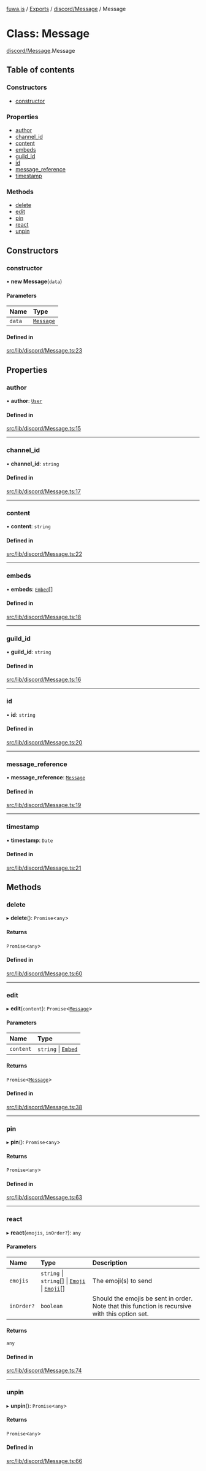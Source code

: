 [fuwa.js](../README.md) / [Exports](../modules.md) / [discord/Message](../modules/discord_Message.md) / Message

# Class: Message

[discord/Message](../modules/discord_Message.md).Message

## Table of contents

### Constructors

- [constructor](discord_Message.Message.md#constructor)

### Properties

- [author](discord_Message.Message.md#author)
- [channel\_id](discord_Message.Message.md#channel_id)
- [content](discord_Message.Message.md#content)
- [embeds](discord_Message.Message.md#embeds)
- [guild\_id](discord_Message.Message.md#guild_id)
- [id](discord_Message.Message.md#id)
- [message\_reference](discord_Message.Message.md#message_reference)
- [timestamp](discord_Message.Message.md#timestamp)

### Methods

- [delete](discord_Message.Message.md#delete)
- [edit](discord_Message.Message.md#edit)
- [pin](discord_Message.Message.md#pin)
- [react](discord_Message.Message.md#react)
- [unpin](discord_Message.Message.md#unpin)

## Constructors

### constructor

• **new Message**(`data`)

#### Parameters

| Name | Type |
| :------ | :------ |
| `data` | [`Message`](../interfaces/_DiscordAPI.Message.md) |

#### Defined in

[src/lib/discord/Message.ts:23](https://github.com/Fuwajs/Fuwa.js/blob/d4e1de5/src/lib/discord/Message.ts#L23)

## Properties

### author

• **author**: [`User`](discord_User.User.md)

#### Defined in

[src/lib/discord/Message.ts:15](https://github.com/Fuwajs/Fuwa.js/blob/d4e1de5/src/lib/discord/Message.ts#L15)

___

### channel\_id

• **channel\_id**: `string`

#### Defined in

[src/lib/discord/Message.ts:17](https://github.com/Fuwajs/Fuwa.js/blob/d4e1de5/src/lib/discord/Message.ts#L17)

___

### content

• **content**: `string`

#### Defined in

[src/lib/discord/Message.ts:22](https://github.com/Fuwajs/Fuwa.js/blob/d4e1de5/src/lib/discord/Message.ts#L22)

___

### embeds

• **embeds**: [`Embed`](discord_Embed.Embed.md)[]

#### Defined in

[src/lib/discord/Message.ts:18](https://github.com/Fuwajs/Fuwa.js/blob/d4e1de5/src/lib/discord/Message.ts#L18)

___

### guild\_id

• **guild\_id**: `string`

#### Defined in

[src/lib/discord/Message.ts:16](https://github.com/Fuwajs/Fuwa.js/blob/d4e1de5/src/lib/discord/Message.ts#L16)

___

### id

• **id**: `string`

#### Defined in

[src/lib/discord/Message.ts:20](https://github.com/Fuwajs/Fuwa.js/blob/d4e1de5/src/lib/discord/Message.ts#L20)

___

### message\_reference

• **message\_reference**: [`Message`](discord_Message.Message.md)

#### Defined in

[src/lib/discord/Message.ts:19](https://github.com/Fuwajs/Fuwa.js/blob/d4e1de5/src/lib/discord/Message.ts#L19)

___

### timestamp

• **timestamp**: `Date`

#### Defined in

[src/lib/discord/Message.ts:21](https://github.com/Fuwajs/Fuwa.js/blob/d4e1de5/src/lib/discord/Message.ts#L21)

## Methods

### delete

▸ **delete**(): `Promise`<`any`\>

#### Returns

`Promise`<`any`\>

#### Defined in

[src/lib/discord/Message.ts:60](https://github.com/Fuwajs/Fuwa.js/blob/d4e1de5/src/lib/discord/Message.ts#L60)

___

### edit

▸ **edit**(`content`): `Promise`<[`Message`](discord_Message.Message.md)\>

#### Parameters

| Name | Type |
| :------ | :------ |
| `content` | `string` \| [`Embed`](discord_Embed.Embed.md) |

#### Returns

`Promise`<[`Message`](discord_Message.Message.md)\>

#### Defined in

[src/lib/discord/Message.ts:38](https://github.com/Fuwajs/Fuwa.js/blob/d4e1de5/src/lib/discord/Message.ts#L38)

___

### pin

▸ **pin**(): `Promise`<`any`\>

#### Returns

`Promise`<`any`\>

#### Defined in

[src/lib/discord/Message.ts:63](https://github.com/Fuwajs/Fuwa.js/blob/d4e1de5/src/lib/discord/Message.ts#L63)

___

### react

▸ **react**(`emojis`, `inOrder?`): `any`

#### Parameters

| Name | Type | Description |
| :------ | :------ | :------ |
| `emojis` | `string` \| `string`[] \| [`Emoji`](../interfaces/_DiscordAPI.Emoji.md) \| [`Emoji`](../interfaces/_DiscordAPI.Emoji.md)[] | The emoji(s) to send |
| `inOrder?` | `boolean` | Should the emojis be sent in order. Note that this function is recursive with this option set. |

#### Returns

`any`

#### Defined in

[src/lib/discord/Message.ts:74](https://github.com/Fuwajs/Fuwa.js/blob/d4e1de5/src/lib/discord/Message.ts#L74)

___

### unpin

▸ **unpin**(): `Promise`<`any`\>

#### Returns

`Promise`<`any`\>

#### Defined in

[src/lib/discord/Message.ts:66](https://github.com/Fuwajs/Fuwa.js/blob/d4e1de5/src/lib/discord/Message.ts#L66)
